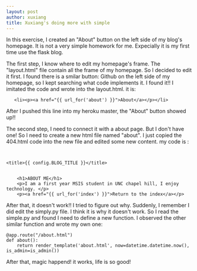 ```yaml
---
layout: post
author: xuxiang
title: Xuxiang's doing more with simple
---
```


In this exercise, I created an "About" button on the left side of my blog's homepage. It is not a very simple homework for me.
Expecially it is my first time use the flask blog. 

The first step, I know where to edit my homepage's frame. The "layout.html" file contain all the frame of my homepage. So I decided to edit it first.
I found there is a smilar button: Github on the left side of my homepage, so I kept searching what code implements it. I found it!!
I imitated the code and wrote into the layout.html. it is:

```
   <li><p><a href="{{ url_for('about') }}">About</a></p></li>
```
After I pushed this line into my heroku master, the "About" button showed up!!

The second step, I need to connect it with a about page. But I don't have one! So I need to create a new html file named "about".
I just copied the 404.html code into the new file and edited some new content. my code is :

```


<title>{{ config.BLOG_TITLE }}</title>


	<h1>ABOUT ME</h1>
	<p>I am a first year MSIS student in UNC chapel hill, I enjoy technology. </p>
	<p><a href="{{ url_for('index') }}">Return to the index</a></p>

```
After that, it doesn't work!! I tried to figure out why. Suddenly, I remember I did edit the simply.py file. I think it is why it doesn't work.
So I read the simple.py and found I need to define a new function. I observed the other similar function and wrote my own one:

```
@app.route("/about.html")
def about():
    return render_template('about.html', now=datetime.datetime.now(), is_admin=is_admin())
```
After that, magic happend! it works, life is so good!
